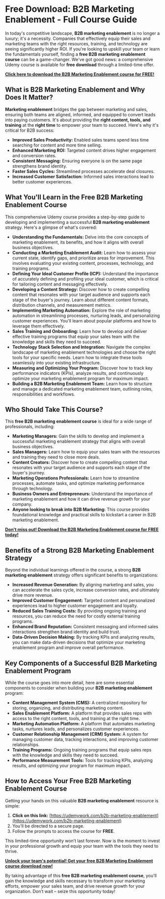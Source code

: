 # Free Download: B2B Marketing Enablement - Full Course Guide

In today's competitive landscape, **B2B marketing enablement** is no longer a luxury; it's a necessity. Companies that effectively equip their sales and marketing teams with the right resources, training, and technology are seeing significantly higher ROI. If you're looking to upskill your team or learn the fundamentals yourself, finding a **free B2B marketing enablement course** can be a game-changer. We've got good news: a comprehensive Udemy course is available for **free download** through a limited-time offer.

[**Click here to download the B2B Marketing Enablement course for FREE!**](https://udemywork.com/b2b-marketing-enablement)

## What is B2B Marketing Enablement and Why Does It Matter?

**Marketing enablement** bridges the gap between marketing and sales, ensuring both teams are aligned, informed, and equipped to convert leads into paying customers. It's about providing the **right content, tools, and training** at the **right time** to empower your team to succeed. Here's why it's critical for B2B success:

*   **Improved Sales Productivity:** Enabled sales teams spend less time searching for content and more time selling.
*   **Enhanced Marketing ROI:** Targeted content drives higher engagement and conversion rates.
*   **Consistent Messaging:** Ensuring everyone is on the same page strengthens brand identity.
*   **Faster Sales Cycles:** Streamlined processes accelerate deal closures.
*   **Increased Customer Satisfaction:** Informed sales interactions lead to better customer experiences.

## What You'll Learn in the Free B2B Marketing Enablement Course

This comprehensive Udemy course provides a step-by-step guide to developing and implementing a successful **B2B marketing enablement** strategy. Here's a glimpse of what's covered:

*   **Understanding the Fundamentals:** Delve into the core concepts of marketing enablement, its benefits, and how it aligns with overall business objectives.
*   **Conducting a Marketing Enablement Audit:** Learn how to assess your current state, identify gaps, and prioritize areas for improvement. This involves evaluating your existing content, processes, technology, and training programs.
*   **Defining Your Ideal Customer Profile (ICP):** Understand the importance of accurately defining and profiling your ideal customer, which is critical for tailoring content and messaging effectively.
*   **Developing a Content Strategy:** Discover how to create compelling content that resonates with your target audience and supports each stage of the buyer's journey. Learn about different content formats, distribution channels, and measurement metrics.
*   **Implementing Marketing Automation:** Explore the role of marketing automation in streamlining processes, nurturing leads, and personalizing customer experiences. You'll learn about popular platforms and how to leverage them effectively.
*   **Sales Training and Onboarding:** Learn how to develop and deliver effective training programs that equip your sales team with the knowledge and skills they need to succeed.
*   **Technology Stack Selection and Integration:** Navigate the complex landscape of marketing enablement technologies and choose the right tools for your specific needs. Learn how to integrate these tools seamlessly into your existing infrastructure.
*   **Measuring and Optimizing Your Program:** Discover how to track key performance indicators (KPIs), analyze results, and continuously optimize your marketing enablement program for maximum impact.
*   **Building a B2B Marketing Enablement Team:** Learn how to structure and manage a dedicated marketing enablement team, outlining roles, responsibilities and workflows.

## Who Should Take This Course?

This **free B2B marketing enablement course** is ideal for a wide range of professionals, including:

*   **Marketing Managers:** Gain the skills to develop and implement a successful marketing enablement strategy that aligns with overall business objectives.
*   **Sales Managers:** Learn how to equip your sales team with the resources and training they need to close more deals.
*   **Content Creators:** Discover how to create compelling content that resonates with your target audience and supports each stage of the buyer's journey.
*   **Marketing Operations Professionals:** Learn how to streamline processes, automate tasks, and optimize marketing performance through technology.
*   **Business Owners and Entrepreneurs:** Understand the importance of marketing enablement and how it can drive revenue growth for your company.
*   **Anyone looking to break into B2B Marketing:** This course provides foundational knowledge and practical skills to kickstart a career in B2B marketing enablement.

[**Don't miss out! Download the B2B Marketing Enablement course for FREE today!**](https://udemywork.com/b2b-marketing-enablement)

## Benefits of a Strong B2B Marketing Enablement Strategy

Beyond the individual learnings offered in the course, a strong **B2B marketing enablement** strategy offers significant benefits to organizations:

*   **Increased Revenue Generation:** By aligning marketing and sales, you can accelerate the sales cycle, increase conversion rates, and ultimately drive more revenue.
*   **Improved Customer Engagement:** Targeted content and personalized experiences lead to higher customer engagement and loyalty.
*   **Reduced Sales Training Costs:** By providing ongoing training and resources, you can reduce the need for costly external training programs.
*   **Enhanced Brand Reputation:** Consistent messaging and informed sales interactions strengthen brand identity and build trust.
*   **Data-Driven Decision Making:** By tracking KPIs and analyzing results, you can make data-driven decisions that optimize your marketing enablement program and improve overall performance.

## Key Components of a Successful B2B Marketing Enablement Program

While the course goes into more detail, here are some essential components to consider when building your **B2B marketing enablement** program:

*   **Content Management System (CMS):** A centralized repository for storing, organizing, and distributing marketing content.
*   **Sales Enablement Platform:** A platform that provides sales reps with access to the right content, tools, and training at the right time.
*   **Marketing Automation Platform:** A platform that automates marketing tasks, nurtures leads, and personalizes customer experiences.
*   **Customer Relationship Management (CRM) System:** A system for managing customer data, tracking interactions, and improving customer relationships.
*   **Training Programs:** Ongoing training programs that equip sales reps with the knowledge and skills they need to succeed.
*   **Performance Measurement Tools:** Tools for tracking KPIs, analyzing results, and optimizing your program for maximum impact.

## How to Access Your Free B2B Marketing Enablement Course

Getting your hands on this valuable **B2B marketing enablement** resource is simple:

1.  **Click on this link:** [https://udemywork.com/b2b-marketing-enablement](https://udemywork.com/b2b-marketing-enablement)
2.  You'll be directed to a secure page.
3. Follow the prompts to access the course for **FREE**.

This limited-time opportunity won’t last forever. Now is the moment to invest in your professional growth and equip your team with the tools they need to thrive.

[**Unlock your team's potential! Get your free B2B Marketing Enablement course download now!**](https://udemywork.com/b2b-marketing-enablement)

By taking advantage of this **free B2B marketing enablement course**, you'll gain the knowledge and skills necessary to transform your marketing efforts, empower your sales team, and drive revenue growth for your organization. Don’t wait – seize this opportunity today!
